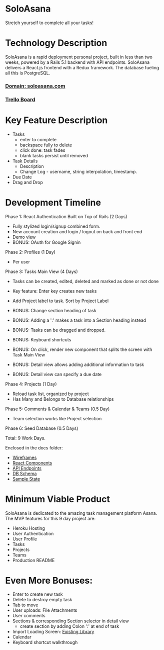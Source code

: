 # SoloAsana
Stretch yourself to complete all your tasks!

# Technology Description
SoloAsana is a rapid deployment personal project, built in less than two weeks, powered by a Rails 5.1 backend with API endpoints.
SoloAsana delivers a React.js frontend with a Redux framework.
The database fueling all this is PostgreSQL.

### [Domain: soloasana.com](http://soloasana.com)
### [Trello Board](https://trello.com/b/6awTqKyy/soloasana-board)

# Key Feature Description
* Tasks
  - enter to complete
  - backspace fully to delete
  - click done: task fades
  - blank tasks persist until removed
* Task Details
  - Description
  - Change Log - username, string interpolation, timestamp.
* Due Date
* Drag and Drop

# Development Timeline

Phase 1: React Authentication Built on Top of Rails (2 Days)

  - Fully stylized login/signup combined form.
  - New account creation and login / logout on back and front end
  - Demo view
  - BONUS: OAuth for Google Signin

Phase 2: Profiles (1 Day)
  - Per user

Phase 3: Tasks Main View (4 Days)
  - Tasks can be created, edited, deleted and marked as done or not done
  - Key feature: Enter key creates new tasks
  - Add Project label to task. Sort by Project Label

  - BONUS: Change section heading of task
  - BONUS: Adding a ':' makes a task into a Section heading instead
  - BONUS: Tasks can be dragged and dropped.
  - BONUS: Keyboard shortcuts
  - BONUS: On click, render new component that splits the screen with Task Main View
  - BONUS: Detail view allows adding additional information to task
  - BONUS: Detail view can specify a due date

Phase 4: Projects (1 Day)
  - Reload task list, organized by project
  - Has Many and Belongs to Database relationships

Phase 5: Comments & Calendar & Teams (0.5 Day)
  - Team selection works like Project selection

Phase 6: Seed Database (0.5 Days)

Total: 9 Work Days.


Enclosed in the docs folder:

* [Wireframes](./Wireframes)
* [React Components](component-hierarchy.md)
* [API Endpoints](api-endpoints.md)
* [DB Schema](schema.md)
* [Sample State](sample-state.md)


# Minimum Viable Product

SoloAsana is dedicated to the amazing task management platform Asana.
The MVP features for this 9 day project are:
* Heroku Hosting
* User Authentication
* User Profile
* Tasks
* Projects
* Teams
* Production README

# Even More Bonuses:

* Enter to create new task
* Delete to destroy empty task
* Tab to move
* User uploads: File Attachments
* User comments
* Sections & corresponding Section selector in detail view
  - create section by adding Colon ':' at end of task
* Import Loading Screen: [Existing Library](https://github.com/needim/wdtLoading)
* Calendar
* Keyboard shortcut walkthrough
